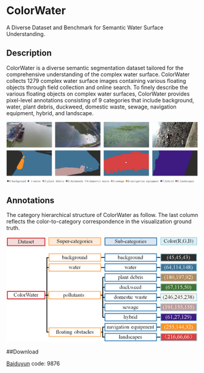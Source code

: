 # ColorWater
A Diverse Dataset and Benchmark for Semantic Water Surface Understanding.

## Description
ColorWater is a diverse semantic segmentation dataset tailored for the comprehensive understanding of the complex water surface. ColorWater collects 1279 complex water surface images containing various floating objects through field collection and online search. To finely describe the various floating objects on complex water surfaces, ColorWater provides pixel-level annotations consisting of 9 categories that include background, water, plant debris, duckweed, domestic waste, sewage, navigation equipment, hybrid, and landscape.

![](./images/examples.png)

## Annotations
The category hierarchical structure of ColorWater as follow. The last column reflects the color-to-category correspondence in the visualization ground truth.

![](./images/categories.png)

##Download

[Baiduyun](https://pan.baidu.com/s/1KeuYfI0ylHhbXygo_9v8fA) code: 9876


